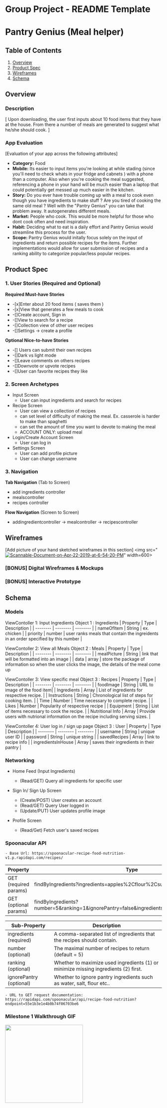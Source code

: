 Group Project - README Template
===

# Pantry Genius (Meal helper)

## Table of Contents
1. [Overview](#Overview)
1. [Product Spec](#Product-Spec)
1. [Wireframes](#Wireframes)
2. [Schema](#Schema)

## Overview
### Description
[ Upon downloading, the user first inputs about 10 food items that they have at the house.  From there a number of meals are generated to suggest what he/she should cook. ]

### App Evaluation
[Evaluation of your app across the following attributes]
- **Category:** Food
- **Mobile:**  Its easier to input items you're looking at while stading (since you'll need to check whats in your fridge and cabnets ) with a phone than a computer.  Also when you're cooking the meal suggested, referencing a phone in your hand will be much easier than a laptop that could potentially get messed up much easier in the kitchen.
- **Story:**  Do you ever have trouble coming up with a meal to cook even though you have ingredients to make stuff ?  Are you tired of cooking the same old meal ? Well with the "Pantry Genius" you can take that problem away.  It autogenerates different meals.
- **Market:** People who cook.  This would be more helpful for those who dont cook often and need inspiration.
- **Habit:** Deciding what to eat is a daily effort and Pantry Genius would streamline this process for the user. 
- **Scope:** Pantry Genius would initally focus solely on the input of ingredients and return possible recipes for the items. Further implementations would allow for user submission of recipes and a ranking ability to categorize popular/less popular recipes. 

## Product Spec

### 1. User Stories (Required and Optional)

**Required Must-have Stories**

* -[x]Enter about 20 food items  ( saves them )
* -[x]View that generates a few meals to cook
* -[]Create account, Sign in
* -[]View to search for a recipe
* -[]Collection view of other user recipes
* -[]Settings -> create a profile

**Optional Nice-to-have Stories**

* -[] Users can submit their own recipes
* -[]Dark vs light mode
* -[]Leave comments on others recipes
* -[]Downvote or upvote recipes
* -[]User can favorite recipes they like

### 2. Screen Archetypes

* Input Screen
    * User can input ingredients and search for recipes
* Recipe Screen
    * User can view a collection of recipes
    * can set level of difficulty of making the meal.  Ex.  casserole is harder to make than spaghetti  
    * can set the amount of time you want to devote to making the meal 
    * ACCOUNT ONLY: upload meal
* Login/Create Account Screen
    * User can log in
* Settings Screen
    * User can add profile picture
    * User can change username 


### 3. Navigation

**Tab Navigation** (Tab to Screen)

* add ingredients controller
* mealscontroller
* recipes controller

**Flow Navigation** (Screen to Screen)

* addingredientcontroller -> mealcontroller -> recipescontroller

## Wireframes
[Add picture of your hand sketched wireframes in this section]
<img src="<a href="https://ibb.co/Twc3MZ4"><img src="https://i.ibb.co/mRJW5m9/Scannable-Document-on-Apr-22-2019-at-6-54-20-PM.png" alt="Scannable-Document-on-Apr-22-2019-at-6-54-20-PM" border="0"></a>" width=600>

### [BONUS] Digital Wireframes & Mockups

### [BONUS] Interactive Prototype

## Schema 


### Models
ViewContoller 1: Input Ingredients 
Object 1 : Ingredients 
| Property | Type | Description |
| -------- | -------- | -------- |
| nameOfItem     | String     |  ex. chicken  |
| priority     | number     |  user ranks meals that contain the ingreidents in an order specified by this number  |


ViewContoller 2: View all Meals 
Object 2 : Meals
| Property | Type | Description |
| -------- | -------- | -------- |
| mealPicture     | String     |   link that will be formatted into an image   |
| data | array | store the package of information so when the user clicks the image, the details of the meal come up


ViewContoller 3: View specific meal
Object 3 : Recipes 
| Property | Type | Description |
| -------- | -------- | -------- |
| foodImage     | String   | URL to image of the food item| 
| Ingredients    | Array     | List of ingredients for respective recipe.         |
| Instructions     | String     | Chronological list of steps for cooking item.     |
| Time     | Number     | Time necessary to complete recipe.      |
| Likes     | Number     | Popularity of respective recipe      |
| Equipment     | String     | List of items necessary to cook the recipe.   |
| Nutritional Info     | Array     | Provide users with nutrional information on the recipe including serving sizes.     |


ViewContoller 4: User log in / sign up page
Object 3 : User
| Property | Type | Description |
| -------- | -------- | -------- |
| username     | String     |   unique user ID  |
| password | String | unique string |
| savedRecipes | Array | link to recipe info |
| ingredientsInHouse | Array | saves their ingredients in their pantry |



### Networking
- Home Feed (Input Ingredients)
    - (Read/GET) Query all ingredients for specific user

- Sign In/ Sign Up Screen
    - (Create/POST) User creates an account
    - (Read/GET) Query User logged in
    - (Update/PUT) User updates profile image
        
- Profile Screen
    - (Read/Get) Fetch user's saved recipes 

### Spoonacular API
    - Base Url: https://spoonacular-recipe-food-nutrition-v1.p.rapidapi.com/recipes/

| Property | Type     | 
| -------- | -------- | 
| GET (required params) | findByIngredients?ingredients=apples%2Cflour%2Csugar 
| GET (optional params)| findByIngredients?number=5&ranking=1&ignorePantry=false&ingredients=apples%2Cflour%2Csugar 

| Sub-Property | Description     | 
| -------- | -------- |
ingredients (required)| A comma-separated list of ingredients that the recipes should contain.
number (optional) | The maximal number of recipes to return (default = 5)
ranking (optional)  |  Whether to maximize used ingredients (1) or minimize missing ingredients (2) first.
ignorePantry (optional) | Whether to ignore pantry ingredients such as water, salt, flour etc..


    - URL to GET request documentation: https://rapidapi.com/spoonacular/api/recipe-food-nutrition?endpoint=55e1b3e1e4b0b74f06703be6
    
### Milestone 1 Walkthrough GIF
<img src="http://g.recordit.co/CtDCFoCAlO.gif" width=250><br>

